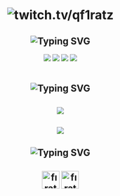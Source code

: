 <h1 align="center"> </fırat>  
 <img href="https://discord.com/users/928259219038302258" src="https://readme-typing-svg.herokuapp.com?font=IBM+Plex+Serif&pause=1000&color=376074&background=69FF2000&center=true&vCenter=true&width=435&lines=For+%F0%9F%93%A9+Support+And+%F0%9F%93%9E+Communication;Contact+%F0%9F%91%A8%E2%80%8D%F0%9F%92%BB+f1ratz" alt="twitch.tv/qf1ratz" />
</h1>
<h2 align="center"><img src="https://readme-typing-svg.herokuapp.com?font=Pacifico&pause=1000&color=CA05C3&background=69FF2000&center=true&vCenter=true&repeat=false&width=435&lines=Social+Media's" alt="Typing SVG" /></h2>
<p align="center">
 <a align="center" href="https://discord.gg/wVgtFwyrsM" target"blank_"><img src="https://img.shields.io/badge/Discord%20-7289DA.svg?&style=for-the-badge&logo=discord&logoColor=white"></a>
  <a align="center" href="https://www.github.com/f1ratz" target"blank_"><img src="https://img.shields.io/badge/GitHub%20-191717.svg?&style=for-the-badge&logo=github&logoColor=white"></a>
  <a align="center" href="https://open.spotify.com/user/bzh5keg1pmxbb61e092dudqsj" target"blank_"><img src="https://img.shields.io/badge/Spotify%20-1ed760.svg?&style=for-the-badge&logo=spotify&logoColor=white"></a>
 <a align="center" href="https://www.instagram.com/qf1ratz" target"blank_"><img src="https://img.shields.io/badge/INSTAGRAM%20-DC3175.svg?&style=for-the-badge&logo=instagram&logoColor=white"></a>
<br> </br>

 

 <h2 align="center"><img src="https://readme-typing-svg.herokuapp.com?font=Pacifico&pause=1000&color=18CA1F&background=69FF2000&center=true&vCenter=true&repeat=false&width=435&lines=Langauge's+%26+Tool's" alt="Typing SVG" /></h2>
 <h2 align="center">
 <img src="https://skillicons.dev/icons?i=cs,js,python,cpp,lua,html,css,,mysql,sqlite,mongo,&theme=dark" />
 </h2>
  <h2 align="center">
 <img src="https://skillicons.dev/icons?i=stackoverflow,vscode,visualstudio&theme=dark" />
  </h2>
 



<h2 align="center"><img src="https://readme-typing-svg.herokuapp.com?font=Pacifico&pause=1000&color=00DCFF&repeat=false&background=69FF2000&center=true&vCenter=true&width=435&lines=Badge's" alt="Typing SVG" /></h2>
<h2 align="center">
 <img align="center" alt="fırat" width="40px" src="https://cdn.discordapp.com/emojis/1042377154350043228.png?size=96" />
 <img align="center" alt="fırat" width="40px" src="https://cdn.discordapp.com/emojis/963191315049353297.gif?size=128&quality=lossless" />
 </h2>
</br>
